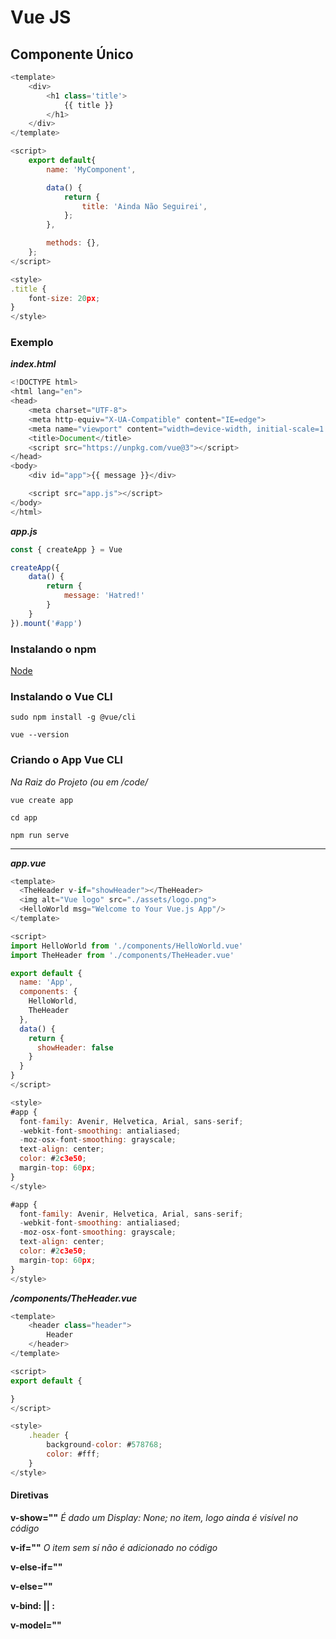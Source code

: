 # Vue JS

## Componente Único

```js
<template>
    <div>
        <h1 class='title'>
            {{ title }}
        </h1>
    </div>
</template>

<script>
    export default{
        name: 'MyComponent',

        data() {
            return {
                title: 'Ainda Não Seguirei',
            };
        },

        methods: {},
    };
</script>

<style>
.title {
    font-size: 20px;
}
</style>
```

### Exemplo


**_index.html_**

```js
<!DOCTYPE html>
<html lang="en">
<head>
    <meta charset="UTF-8">
    <meta http-equiv="X-UA-Compatible" content="IE=edge">
    <meta name="viewport" content="width=device-width, initial-scale=1.0">
    <title>Document</title>
    <script src="https://unpkg.com/vue@3"></script>
</head>
<body>
    <div id="app">{{ message }}</div>

    <script src="app.js"></script>
</body>
</html>
```


**_app.js_**

```js
const { createApp } = Vue

createApp({
    data() {
        return {
            message: 'Hatred!'
        }
    }
}).mount('#app')
```

### Instalando o npm

[Node](https://nodejs.org/dist/v14.9.0/)

### Instalando o Vue CLI

```
sudo npm install -g @vue/cli

vue --version
```



### Criando o App Vue CLI

_*Na Raiz do Projeto (ou em /code/*_

```
vue create app

cd app

npm run serve
```


---

**_app.vue_**

```js
<template>
  <TheHeader v-if="showHeader"></TheHeader>
  <img alt="Vue logo" src="./assets/logo.png">
  <HelloWorld msg="Welcome to Your Vue.js App"/>
</template>

<script>
import HelloWorld from './components/HelloWorld.vue'
import TheHeader from './components/TheHeader.vue'

export default {
  name: 'App',
  components: {
    HelloWorld,
    TheHeader
  },
  data() {
    return {
      showHeader: false
    }
  }
}
</script>

<style>
#app {
  font-family: Avenir, Helvetica, Arial, sans-serif;
  -webkit-font-smoothing: antialiased;
  -moz-osx-font-smoothing: grayscale;
  text-align: center;
  color: #2c3e50;
  margin-top: 60px;
}
</style>

#app {
  font-family: Avenir, Helvetica, Arial, sans-serif;
  -webkit-font-smoothing: antialiased;
  -moz-osx-font-smoothing: grayscale;
  text-align: center;
  color: #2c3e50;
  margin-top: 60px;
}
</style>
```

**_/components/TheHeader.vue_**


```js
<template>
    <header class="header">
        Header
    </header>
</template>

<script>
export default {

}
</script>

<style>
    .header {
        background-color: #578768;
        color: #fff;
    }
</style>
```

#### Diretivas

**v-show=""** _É dado um Display: None; no item, logo ainda é visível no código_

**v-if=""** _O item sem sí não é adicionado no código_

**v-else-if=""**

**v-else=""**

**v-bind: || :**

**v-model=""**